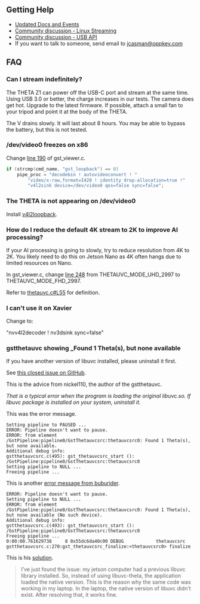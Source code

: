 ## Getting Help

* [Updated Docs and Events](https://theta360.guide/special/linuxstreaming/)
* [Community discussion - Linux Streaming](https://community.theta360.guide/t/live-streaming-over-usb-on-ubuntu-and-linux-nvidia-jetson/4359?u=craig)
* [Community discussion - USB API](https://community.theta360.guide/t/ricoh-theta-api-over-usb-cable-z1-v-s-sc-models/65?u=craig)
* If you want to talk to someone, send email to jcasman@oppkey.com 


## FAQ

### Can I stream indefinitely?

The THETA Z1 can power off the USB-C port and stream at the same time.
Using USB 3.0 or better, the charge increases in our tests.  The
camera does get hot.  Upgrade to the latest firmware.  If possible,
attach a small fan to your tripod and point it at the body of the
THETA.

The V drains slowly.  It will last about 8 hours.  You may be able 
to bypass the battery, but this is not tested.

### /dev/video0 freezes on x86

Change [line 190](https://github.com/ricohapi/libuvc-theta-sample/blob/f8c3caa32bf996b29c741827bd552be605e3e2e2/gst/gst_viewer.c#L190) of gst_viewer.c.

```c
if (strcmp(cmd_name, "gst_loopback") == 0)
    pipe_proc = "decodebin ! autovideoconvert ! "
        "video/x-raw,format=I420 ! identity drop-allocation=true !"
        "v4l2sink device=/dev/video0 qos=false sync=false";
```

### The THETA is not appearing on /dev/video0

Install [v4l2loopback](https://github.com/umlaeute/v4l2loopback).

### How do I reduce the default 4K stream to 2K to improve AI processing?

If your AI processing is going to slowly, try to reduce resolution from 4K to 2K.  You likely need to do this
on Jetson Nano as 4K often hangs due to limited resources on Nano.

In gst_viewer.c, change [line 248](https://github.com/ricohapi/libuvc-theta-sample/blob/f8c3caa32bf996b29c741827bd552be605e3e2e2/gst/gst_viewer.c#L248) from THETAUVC_MODE_UHD_2997 to THETAUVC_MODE_FHD_2997.

Refer to [thetauvc.c#L55](https://github.com/ricohapi/libuvc-theta-sample/blob/f8c3caa32bf996b29c741827bd552be605e3e2e2/gst/thetauvc.c#L55) for definition.

### I can't use it on Xavier

Change to:

"nvv4l2decoder ! nv3dsink sync=false" 

### gstthetauvc showing _Found 1 Theta(s), but none available

If you have another version of libuvc installed, please uninstall it first.

See [this closed issue on GitHub](https://github.com/nickel110/gstthetauvc/issues/1#issuecomment-1100465786).

This is the advice from nickel110, the author of the gstthetauvc.

_That is a typical error when the program is loading the original libuvc.so.
If libuvc package is installed on your system, uninstall it._

This was the error message.

```text
Setting pipeline to PAUSED ...
ERROR: Pipeline doesn't want to pause.
ERROR: from element /GstPipeline:pipeline0/GstThetauvcsrc:thetauvcsrc0: Found 1 Theta(s), but none available.
Additional debug info:
gstthetauvcsrc.c(495): gst_thetauvcsrc_start (): /GstPipeline:pipeline0/GstThetauvcsrc:thetauvcsrc0
Setting pipeline to NULL ...
Freeing pipeline ...
```

This is another [error message from buburider](https://community.theta360.guide/t/live-streaming-over-usb-on-ubuntu-and-linux-nvidia-jetson/4359/339?u=craig).

```text
ERROR: Pipeline doesn't want to pause.
Setting pipeline to NULL ...
ERROR: from element /GstPipeline:pipeline0/GstThetauvcsrc:thetauvcsrc0: Found 1 Theta(s), but none available (No such device).
Additional debug info:
gstthetauvcsrc.c(493): gst_thetauvcsrc_start (): /GstPipeline:pipeline0/GstThetauvcsrc:thetauvcsrc0
Freeing pipeline ...
0:00:00.761629738     8 0x55dc6da40c00 DEBUG            thetauvcsrc gstthetauvcsrc.c:270:gst_thetauvcsrc_finalize:<thetauvcsrc0> finalize
```

This is his [solution](https://community.theta360.guide/t/live-streaming-over-usb-on-ubuntu-and-linux-nvidia-jetson/4359/347?u=craig).

> I’ve just found the issue: my jetson computer had a previous libuvc library installed. So, instead of using libuvc-theta, the application loaded the native version. This is the reason why the same code was working in my laptop. In the laptop, the native version of libuvc didn’t exist. After resolving that, it works fine.
